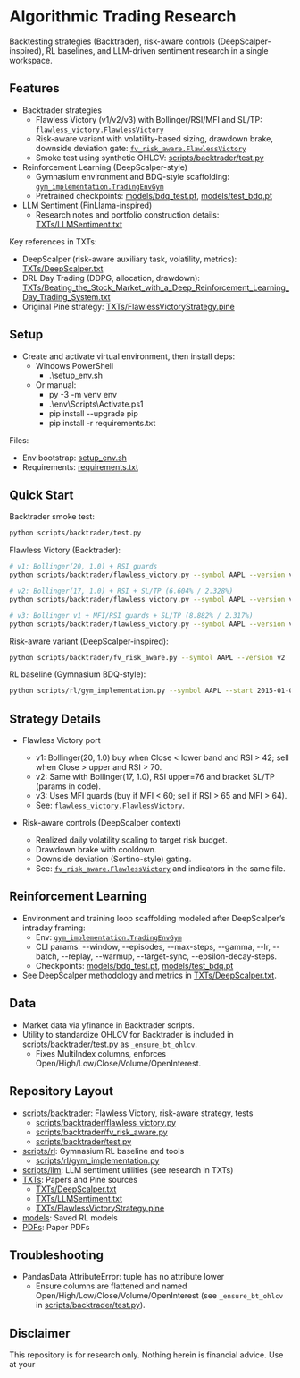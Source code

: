 # Algorithmic Trading Research

Backtesting strategies (Backtrader), risk-aware controls (DeepScalper-inspired), RL baselines, and LLM-driven sentiment research in a single workspace.

## Features
- Backtrader strategies
  - Flawless Victory (v1/v2/v3) with Bollinger/RSI/MFI and SL/TP: [`flawless_victory.FlawlessVictory`](scripts/backtrader/flawless_victory.py)
  - Risk-aware variant with volatility-based sizing, drawdown brake, downside deviation gate: [`fv_risk_aware.FlawlessVictory`](scripts/backtrader/fv_risk_aware.py)
  - Smoke test using synthetic OHLCV: [scripts/backtrader/test.py](scripts/backtrader/test.py)
- Reinforcement Learning (DeepScalper-style)
  - Gymnasium environment and BDQ-style scaffolding: [`gym_implementation.TradingEnvGym`](scripts/rl/gym_implementation.py)
  - Pretrained checkpoints: [models/bdq_test.pt](models/bdq_test.pt), [models/test_bdq.pt](models/test_bdq.pt)
- LLM Sentiment (FinLlama-inspired)
  - Research notes and portfolio construction details: [TXTs/LLMSentiment.txt](TXTs/LLMSentiment.txt)

Key references in TXTs:
- DeepScalper (risk-aware auxiliary task, volatility, metrics): [TXTs/DeepScalper.txt](TXTs/DeepScalper.txt)
- DRL Day Trading (DDPG, allocation, drawdown): [TXTs/Beating_the_Stock_Market_with_a_Deep_Reinforcement_Learning_Day_Trading_System.txt](TXTs/Beating_the_Stock_Market_with_a_Deep_Reinforcement_Learning_Day_Trading_System.txt)
- Original Pine strategy: [TXTs/FlawlessVictoryStrategy.pine](TXTs/FlawlessVictoryStrategy.pine)

## Setup
- Create and activate virtual environment, then install deps:
  - Windows PowerShell
    - .\setup_env.sh
  - Or manual:
    - py -3 -m venv env
    - .\env\Scripts\Activate.ps1
    - pip install --upgrade pip
    - pip install -r requirements.txt

Files:
- Env bootstrap: [setup_env.sh](setup_env.sh)
- Requirements: [requirements.txt](requirements.txt)

## Quick Start

Backtrader smoke test:
```sh
python scripts/backtrader/test.py
```

Flawless Victory (Backtrader):
```sh
# v1: Bollinger(20, 1.0) + RSI guards
python scripts/backtrader/flawless_victory.py --symbol AAPL --version v1

# v2: Bollinger(17, 1.0) + RSI + SL/TP (6.604% / 2.328%)
python scripts/backtrader/flawless_victory.py --symbol AAPL --version v2

# v3: Bollinger v1 + MFI/RSI guards + SL/TP (8.882% / 2.317%)
python scripts/backtrader/flawless_victory.py --symbol AAPL --version v3
```

Risk-aware variant (DeepScalper-inspired):
```sh
python scripts/backtrader/fv_risk_aware.py --symbol AAPL --version v2
```

RL baseline (Gymnasium BDQ-style):
```sh
python scripts/rl/gym_implementation.py --symbol AAPL --start 2015-01-01 --end 2022-12-31 --episodes 1
```

## Strategy Details

- Flawless Victory port
  - v1: Bollinger(20, 1.0) buy when Close < lower band and RSI > 42; sell when Close > upper and RSI > 70.
  - v2: Same with Bollinger(17, 1.0), RSI upper=76 and bracket SL/TP (params in code).
  - v3: Uses MFI guards (buy if MFI < 60; sell if RSI > 65 and MFI > 64).
  - See: [`flawless_victory.FlawlessVictory`](scripts/backtrader/flawless_victory.py).

- Risk-aware controls (DeepScalper context)
  - Realized daily volatility scaling to target risk budget.
  - Drawdown brake with cooldown.
  - Downside deviation (Sortino-style) gating.
  - See: [`fv_risk_aware.FlawlessVictory`](scripts/backtrader/fv_risk_aware.py) and indicators in the same file.

## Reinforcement Learning

- Environment and training loop scaffolding modeled after DeepScalper’s intraday framing:
  - Env: [`gym_implementation.TradingEnvGym`](scripts/rl/gym_implementation.py)
  - CLI params: --window, --episodes, --max-steps, --gamma, --lr, --batch, --replay, --warmup, --target-sync, --epsilon-decay-steps.
  - Checkpoints: [models/bdq_test.pt](models/bdq_test.pt), [models/test_bdq.pt](models/test_bdq.pt)
- See DeepScalper methodology and metrics in [TXTs/DeepScalper.txt](TXTs/DeepScalper.txt).

## Data

- Market data via yfinance in Backtrader scripts.
- Utility to standardize OHLCV for Backtrader is included in [scripts/backtrader/test.py](scripts/backtrader/test.py) as `_ensure_bt_ohlcv`.
  - Fixes MultiIndex columns, enforces Open/High/Low/Close/Volume/OpenInterest.

## Repository Layout
- [scripts/backtrader](scripts/backtrader): Flawless Victory, risk-aware strategy, tests
  - [scripts/backtrader/flawless_victory.py](scripts/backtrader/flawless_victory.py)
  - [scripts/backtrader/fv_risk_aware.py](scripts/backtrader/fv_risk_aware.py)
  - [scripts/backtrader/test.py](scripts/backtrader/test.py)
- [scripts/rl](scripts/rl): Gymnasium RL baseline and tools
  - [scripts/rl/gym_implementation.py](scripts/rl/gym_implementation.py)
- [scripts/llm](scripts/llm): LLM sentiment utilities (see research in TXTs)
- [TXTs](TXTs): Papers and Pine sources
  - [TXTs/DeepScalper.txt](TXTs/DeepScalper.txt)
  - [TXTs/LLMSentiment.txt](TXTs/LLMSentiment.txt)
  - [TXTs/FlawlessVictoryStrategy.pine](TXTs/FlawlessVictoryStrategy.pine)
- [models](models): Saved RL models
- [PDFs](PDFs): Paper PDFs

## Troubleshooting
- PandasData AttributeError: tuple has no attribute lower
  - Ensure columns are flattened and named Open/High/Low/Close/Volume/OpenInterest (see `_ensure_bt_ohlcv` in [scripts/backtrader/test.py](scripts/backtrader/test.py)).

## Disclaimer
This repository is for research only. Nothing herein is financial advice. Use at your